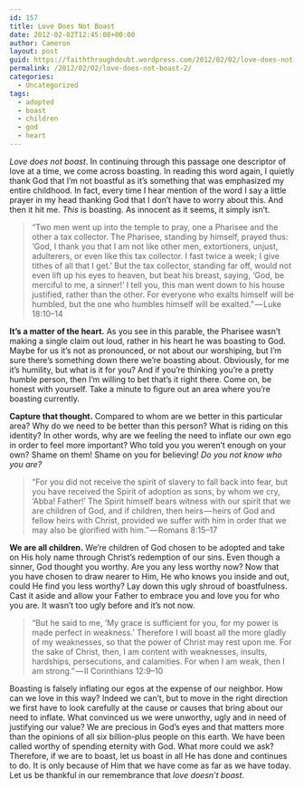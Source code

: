 ```yaml
---
id: 157
title: Love Does Not Boast
date: 2012-02-02T12:45:08+00:00
author: Cameron
layout: post
guid: https://faiththroughdoubt.wordpress.com/2012/02/02/love-does-not-boast/
permalink: /2012/02/02/love-does-not-boast-2/
categories:
  - Uncategorized
tags:
  - adopted
  - boast
  - children
  - god
  - heart
---
```

_Love does not boast_. In continuing through this passage one descriptor of love at a time, we come across boasting. In reading this word again, I quietly thank God that I’m not boastful as it’s something that was emphasized my entire childhood. In fact, every time I hear mention of the word I say a little prayer in my head thanking God that I don’t have to worry about this. And then it hit me. _This_ is boasting. As innocent as it seems, it simply isn’t.

> “Two men went up into the temple to pray, one a Pharisee and the other a tax collector. The Pharisee, standing by himself, prayed thus: ‘God, I thank you that I am not like other men, extortioners, unjust, adulterers, or even like this tax collector. I fast twice a week; I give tithes of all that I get.’ But the tax collector, standing far off, would not even lift up his eyes to heaven, but beat his breast, saying, ‘God, be merciful to me, a sinner!’ I tell you, this man went down to his house justified, rather than the other. For everyone who exalts himself will be humbled, but the one who humbles himself will be exalted.” — Luke 18:10–14

**It’s a matter of the heart.** As you see in this parable, the Pharisee wasn’t making a single claim out loud, rather in his heart he was boasting to God. Maybe for us it’s not as pronounced, or not about our worshiping, but I’m sure there’s something down there we’re boasting about. Obviously, for me it’s humility, but what is it for you? And if you’re thinking you’re a pretty humble person, then I’m willing to bet that’s it right there. Come on, be honest with yourself. Take a minute to figure out an area where you’re boasting currently.

**Capture that thought.** Compared to whom are we better in this particular area? Why do we need to be better than this person? What is riding on this identity? In other words, why are we feeling the need to inflate our own ego in order to feel more important? Who told you you weren’t enough on your own? Shame on them! Shame on you for believing! _Do you not know who you are?_

> “For you did not receive the spirit of slavery to fall back into fear, but you have received the Spirit of adoption as sons, by whom we cry, ‘Abba! Father!’ The Spirit himself bears witness with our spirit that we are children of God, and if children, then heirs — heirs of God and fellow heirs with Christ, provided we suffer with him in order that we may also be glorified with him.” — Romans 8:15–17

**We are all children.** We’re children of God chosen to be adopted and take on His holy name through Christ’s redemption of our sins. Even though a sinner, God thought you worthy. Are you any less worthy now? Now that you have chosen to draw nearer to Him, He who knows you inside and out, could He find you less worthy? Lay down this ugly shroud of boastfulness. Cast it aside and allow your Father to embrace you and love you for who you are. It wasn’t too ugly before and it’s not now.

> “But he said to me, ‘My grace is sufficient for you, for my power is made perfect in weakness.’ Therefore I will boast all the more gladly of my weaknesses, so that the power of Christ may rest upon me. For the sake of Christ, then, I am content with weaknesses, insults, hardships, persecutions, and calamities. For when I am weak, then I am strong.” — II Corinthians 12:9–10

Boasting is falsely inflating our egos at the expense of our neighbor. How can we love in this way? Indeed we can’t, but to move in the right direction we first have to look carefully at the cause or causes that bring about our need to inflate. What convinced us we were unworthy, ugly and in need of justifying our value? We are precious in God’s eyes and that matters more than the opinions of all six billion-plus people on this earth. We have been called worthy of spending eternity with God. What more could we ask? Therefore, if we are to boast, let us boast in all He has done and continues to do. It is only because of Him that we have come as far as we have today. Let us be thankful in our remembrance that _love doesn’t boast_.